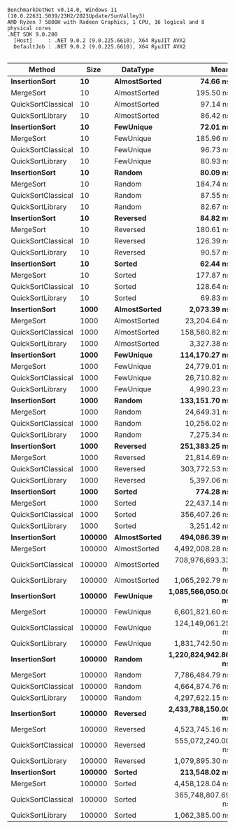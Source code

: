 ```

BenchmarkDotNet v0.14.0, Windows 11 (10.0.22631.5039/23H2/2023Update/SunValley3)
AMD Ryzen 7 5800H with Radeon Graphics, 1 CPU, 16 logical and 8 physical cores
.NET SDK 9.0.200
  [Host]     : .NET 9.0.2 (9.0.225.6610), X64 RyuJIT AVX2
  DefaultJob : .NET 9.0.2 (9.0.225.6610), X64 RyuJIT AVX2


```
| Method             | Size   | DataType     | Mean                | Error             | StdDev            |
|------------------- |------- |------------- |--------------------:|------------------:|------------------:|
| **InsertionSort**      | **10**     | **AlmostSorted** |            **74.66 ns** |          **0.747 ns** |          **0.698 ns** |
| MergeSort          | 10     | AlmostSorted |           195.50 ns |          3.755 ns |          8.243 ns |
| QuickSortClassical | 10     | AlmostSorted |            97.14 ns |          1.845 ns |          1.895 ns |
| QuickSortLibrary   | 10     | AlmostSorted |            86.42 ns |          0.550 ns |          0.488 ns |
| **InsertionSort**      | **10**     | **FewUnique**    |            **72.01 ns** |          **0.176 ns** |          **0.156 ns** |
| MergeSort          | 10     | FewUnique    |           185.96 ns |          2.650 ns |          2.479 ns |
| QuickSortClassical | 10     | FewUnique    |            96.73 ns |          1.291 ns |          1.208 ns |
| QuickSortLibrary   | 10     | FewUnique    |            80.93 ns |          0.323 ns |          0.302 ns |
| **InsertionSort**      | **10**     | **Random**       |            **80.09 ns** |          **0.325 ns** |          **0.288 ns** |
| MergeSort          | 10     | Random       |           184.74 ns |          0.550 ns |          0.515 ns |
| QuickSortClassical | 10     | Random       |            87.55 ns |          0.721 ns |          0.674 ns |
| QuickSortLibrary   | 10     | Random       |            82.67 ns |          0.264 ns |          0.246 ns |
| **InsertionSort**      | **10**     | **Reversed**     |            **84.82 ns** |          **0.721 ns** |          **0.675 ns** |
| MergeSort          | 10     | Reversed     |           180.61 ns |          3.208 ns |          2.679 ns |
| QuickSortClassical | 10     | Reversed     |           126.39 ns |          1.032 ns |          0.965 ns |
| QuickSortLibrary   | 10     | Reversed     |            90.57 ns |          0.171 ns |          0.160 ns |
| **InsertionSort**      | **10**     | **Sorted**       |            **62.44 ns** |          **0.341 ns** |          **0.303 ns** |
| MergeSort          | 10     | Sorted       |           177.87 ns |          0.513 ns |          0.428 ns |
| QuickSortClassical | 10     | Sorted       |           128.64 ns |          0.258 ns |          0.229 ns |
| QuickSortLibrary   | 10     | Sorted       |            69.83 ns |          0.348 ns |          0.308 ns |
| **InsertionSort**      | **1000**   | **AlmostSorted** |         **2,073.39 ns** |         **18.301 ns** |         **17.119 ns** |
| MergeSort          | 1000   | AlmostSorted |        23,204.64 ns |         60.879 ns |         50.836 ns |
| QuickSortClassical | 1000   | AlmostSorted |       158,560.82 ns |        209.055 ns |        174.571 ns |
| QuickSortLibrary   | 1000   | AlmostSorted |         3,327.38 ns |         33.198 ns |         25.919 ns |
| **InsertionSort**      | **1000**   | **FewUnique**    |       **114,170.27 ns** |        **442.733 ns** |        **392.471 ns** |
| MergeSort          | 1000   | FewUnique    |        24,779.01 ns |        350.689 ns |        328.035 ns |
| QuickSortClassical | 1000   | FewUnique    |        26,710.82 ns |        363.325 ns |        339.855 ns |
| QuickSortLibrary   | 1000   | FewUnique    |         4,990.23 ns |         13.741 ns |         12.853 ns |
| **InsertionSort**      | **1000**   | **Random**       |       **133,151.70 ns** |        **174.338 ns** |        **154.546 ns** |
| MergeSort          | 1000   | Random       |        24,649.31 ns |        363.706 ns |        340.211 ns |
| QuickSortClassical | 1000   | Random       |        10,256.02 ns |         47.270 ns |         44.217 ns |
| QuickSortLibrary   | 1000   | Random       |         7,275.34 ns |         27.755 ns |         25.962 ns |
| **InsertionSort**      | **1000**   | **Reversed**     |       **251,383.25 ns** |        **309.003 ns** |        **289.042 ns** |
| MergeSort          | 1000   | Reversed     |        21,814.69 ns |         71.217 ns |         63.132 ns |
| QuickSortClassical | 1000   | Reversed     |       303,772.53 ns |      3,550.374 ns |      3,321.022 ns |
| QuickSortLibrary   | 1000   | Reversed     |         5,397.06 ns |         14.131 ns |         12.527 ns |
| **InsertionSort**      | **1000**   | **Sorted**       |           **774.28 ns** |          **2.056 ns** |          **1.717 ns** |
| MergeSort          | 1000   | Sorted       |        22,437.14 ns |        128.024 ns |        106.906 ns |
| QuickSortClassical | 1000   | Sorted       |       356,407.26 ns |      2,311.720 ns |      2,162.384 ns |
| QuickSortLibrary   | 1000   | Sorted       |         3,251.42 ns |         27.793 ns |         25.998 ns |
| **InsertionSort**      | **100000** | **AlmostSorted** |       **494,086.39 ns** |      **5,829.857 ns** |      **5,453.251 ns** |
| MergeSort          | 100000 | AlmostSorted |     4,492,008.28 ns |     53,908.047 ns |     50,425.621 ns |
| QuickSortClassical | 100000 | AlmostSorted |   708,976,693.33 ns | 11,728,619.275 ns | 10,970,957.752 ns |
| QuickSortLibrary   | 100000 | AlmostSorted |     1,065,292.79 ns |      4,604.986 ns |      4,307.507 ns |
| **InsertionSort**      | **100000** | **FewUnique**    | **1,085,566,050.00 ns** |    **964,875.615 ns** |    **855,337.101 ns** |
| MergeSort          | 100000 | FewUnique    |     6,601,821.60 ns |    131,680.450 ns |    151,643.402 ns |
| QuickSortClassical | 100000 | FewUnique    |   124,149,061.25 ns |  2,344,320.980 ns |  2,302,436.668 ns |
| QuickSortLibrary   | 100000 | FewUnique    |     1,831,742.50 ns |      7,374.676 ns |      6,158.188 ns |
| **InsertionSort**      | **100000** | **Random**       | **1,220,824,942.86 ns** |  **5,245,275.178 ns** |  **4,649,799.823 ns** |
| MergeSort          | 100000 | Random       |     7,786,484.79 ns |    147,464.414 ns |    137,938.304 ns |
| QuickSortClassical | 100000 | Random       |     4,664,874.76 ns |     37,010.591 ns |     30,905.520 ns |
| QuickSortLibrary   | 100000 | Random       |     4,297,622.15 ns |     15,548.928 ns |     13,783.720 ns |
| **InsertionSort**      | **100000** | **Reversed**     | **2,433,788,150.00 ns** |  **2,980,488.686 ns** |  **2,642,125.588 ns** |
| MergeSort          | 100000 | Reversed     |     4,523,745.16 ns |     81,572.017 ns |     76,302.516 ns |
| QuickSortClassical | 100000 | Reversed     |   555,072,240.00 ns |  5,556,799.791 ns |  5,197,833.974 ns |
| QuickSortLibrary   | 100000 | Reversed     |     1,079,895.30 ns |      5,651.949 ns |      5,286.837 ns |
| **InsertionSort**      | **100000** | **Sorted**       |       **213,548.02 ns** |      **1,474.784 ns** |      **1,379.514 ns** |
| MergeSort          | 100000 | Sorted       |     4,458,128.04 ns |     83,546.149 ns |     89,393.444 ns |
| QuickSortClassical | 100000 | Sorted       |   365,748,807.69 ns |  1,326,744.840 ns |  1,107,892.030 ns |
| QuickSortLibrary   | 100000 | Sorted       |     1,062,385.00 ns |      6,586.524 ns |      6,161.039 ns |
